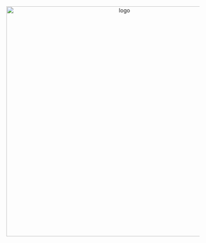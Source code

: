 

<div align="center"> <img src="https://github.com/AKhack7/Free-repository/blob/5b97de06afc8492d089cd1b84ada001492e3584f/giphy_gif%20(418%C3%97234).gif" alt="logo" width="600"> </div>


                   
